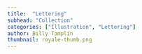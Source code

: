 ```yaml
---
title:  "Lettering"
subhead: "Collection"
categories: ["Illustration", "Lettering"]
author: Billy Tamplin
thumbnail: royale-thumb.png
---
```

